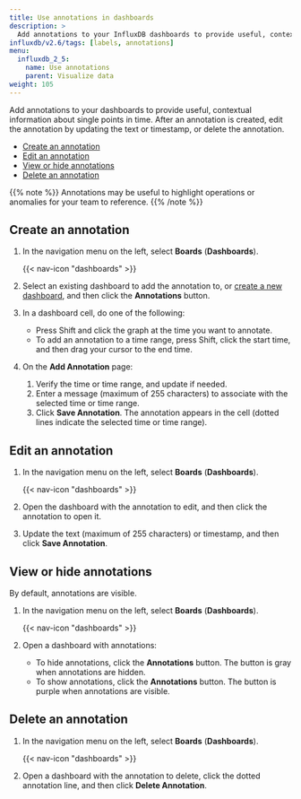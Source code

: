 ```yaml
---
title: Use annotations in dashboards
description: >
  Add annotations to your InfluxDB dashboards to provide useful, contextual information about single points in time.
influxdb/v2.6/tags: [labels, annotations]
menu:
  influxdb_2_5:
    name: Use annotations
    parent: Visualize data
weight: 105
---
```


Add annotations to your dashboards to provide useful, contextual information about single points in time. After an annotation is created, edit the annotation by updating the text or timestamp, or delete the annotation.

- [Create an annotation](#create-an-annotation)
- [Edit an annotation](#edit-an-annotation)
- [View or hide annotations](#view-or-hide-annotations)
- [Delete an annotation](#delete-an-annotation)

{{% note %}}
Annotations may be useful to highlight operations or anomalies for your team to reference.
{{% /note %}}

<!-- {{< youtube 5NEplCesNAc >}} --->

## Create an annotation

1. In the navigation menu on the left, select **Boards** (**Dashboards**).

    {{< nav-icon "dashboards" >}}

2. Select an existing dashboard to add the annotation to, or [create a new dashboard](/influxdb/cloud/visualize-data/dashboards/create-dashboard/), and then click the **Annotations** button.
3. In a dashboard cell, do one of the following:
   - Press Shift and click the graph at the time you want to annotate.
   - To add an annotation to a time range, press Shift, click the start time, and then drag your cursor to the end time.
4. On the **Add Annotation** page:

   1. Verify the time or time range, and update if needed.
   2. Enter a message (maximum of 255 characters) to associate with the selected time or time range.
   3. Click **Save Annotation**. The annotation appears in the cell (dotted lines indicate the selected time or time range).

## Edit an annotation

1.  In the navigation menu on the left, select **Boards** (**Dashboards**).

    {{< nav-icon "dashboards" >}}

2. Open the dashboard with the annotation to edit, and then click the annotation to open it.
3. Update the text (maximum of 255 characters) or timestamp, and then click **Save Annotation**.

## View or hide annotations

By default, annotations are visible.

1.  In the navigation menu on the left, select **Boards** (**Dashboards**).

    {{< nav-icon "dashboards" >}}

2. Open a dashboard with annotations:
   - To hide annotations, click the **Annotations** button. The button is gray when annotations are hidden.
   - To show annotations, click the **Annotations** button. The button is purple when annotations are visible.

## Delete an annotation

1.  In the navigation menu on the left, select **Boards** (**Dashboards**).

    {{< nav-icon "dashboards" >}}
2. Open a dashboard with the annotation to delete, click the dotted annotation line, and then click **Delete Annotation**.

